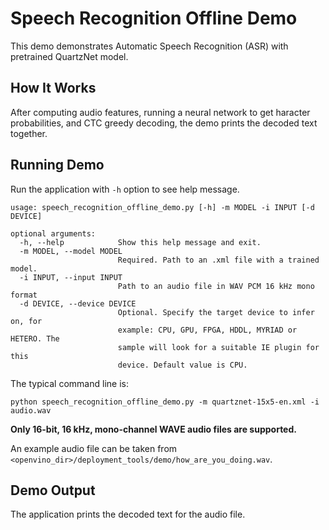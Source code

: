 # Speech Recognition Offline Demo

This demo demonstrates Automatic Speech Recognition (ASR) with pretrained QuartzNet model.

## How It Works

After computing audio features, running a neural network to get haracter probabilities, and CTC greedy decoding, the demo prints the decoded text together.

## Running Demo

Run the application with `-h` option to see help message.
```
usage: speech_recognition_offline_demo.py [-h] -m MODEL -i INPUT [-d DEVICE]

optional arguments:
  -h, --help            Show this help message and exit.
  -m MODEL, --model MODEL
                        Required. Path to an .xml file with a trained model.
  -i INPUT, --input INPUT
                        Path to an audio file in WAV PCM 16 kHz mono format
  -d DEVICE, --device DEVICE
                        Optional. Specify the target device to infer on, for
                        example: CPU, GPU, FPGA, HDDL, MYRIAD or HETERO. The
                        sample will look for a suitable IE plugin for this
                        device. Default value is CPU.
```

The typical command line is:
```
python speech_recognition_offline_demo.py -m quartznet-15x5-en.xml -i audio.wav
```

**Only 16-bit, 16 kHz, mono-channel WAVE audio files are supported.**

An example audio file can be taken from `<openvino_dir>/deployment_tools/demo/how_are_you_doing.wav`.

## Demo Output

The application prints the decoded text for the audio file.
